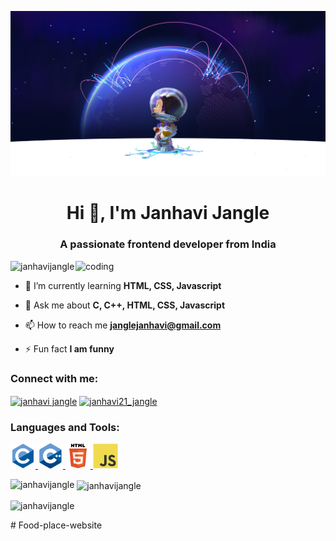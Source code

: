 ![logo](https://github.com/janhavijangle/Food-place-website/blob/main/github%20profile.png)
<h1 align="center">Hi 👋, I'm Janhavi Jangle</h1>
<h3 align="center">A passionate frontend developer from India</h3>

<img align="right" alt="coding" width="400" src="https://encrypted-tbn0.gstatic.com/images?q=tbn:ANd9GcTrgFrUu_E1znu3voAounFIe9nRAO-jquLhig&usqp=CAU">

<p align="left"> <img src="https://komarev.com/ghpvc/?username=janhavijangle&label=Profile%20views&color=0e75b6&style=flat" alt="janhavijangle" /> </p>

- 🌱 I’m currently learning **HTML, CSS, Javascript**

- 💬 Ask me about **C, C++, HTML, CSS, Javascript**

- 📫 How to reach me **janglejanhavi@gmail.com**

- ⚡ Fun fact **I am funny**

<h3 align="left">Connect with me:</h3>
<p align="left">
<a href="https://linkedin.com/in/janhavi jangle" target="blank"><img align="center" src="https://raw.githubusercontent.com/rahuldkjain/github-profile-readme-generator/master/src/images/icons/Social/linked-in-alt.svg" alt="janhavi jangle" height="30" width="40" /></a>
<a href="https://instagram.com/janhavi21_jangle" target="blank"><img align="center" src="https://raw.githubusercontent.com/rahuldkjain/github-profile-readme-generator/master/src/images/icons/Social/instagram.svg" alt="janhavi21_jangle" height="30" width="40" /></a>
</p>

<h3 align="left">Languages and Tools:</h3>
<p align="left"> <a href="https://www.cprogramming.com/" target="_blank" rel="noreferrer"> <img src="https://raw.githubusercontent.com/devicons/devicon/master/icons/c/c-original.svg" alt="c" width="40" height="40"/> </a> <a href="https://www.w3schools.com/cpp/" target="_blank" rel="noreferrer"> <img src="https://raw.githubusercontent.com/devicons/devicon/master/icons/cplusplus/cplusplus-original.svg" alt="cplusplus" width="40" height="40"/> </a> <a href="https://www.w3.org/html/" target="_blank" rel="noreferrer"> <img src="https://raw.githubusercontent.com/devicons/devicon/master/icons/html5/html5-original-wordmark.svg" alt="html5" width="40" height="40"/> </a> <a href="https://developer.mozilla.org/en-US/docs/Web/JavaScript" target="_blank" rel="noreferrer"> <img src="https://raw.githubusercontent.com/devicons/devicon/master/icons/javascript/javascript-original.svg" alt="javascript" width="40" height="40"/> </a> </p>

<p><img align="left" src="https://github-readme-stats.vercel.app/api/top-langs?username=janhavijangle&show_icons=true&locale=en&layout=compact" alt="janhavijangle" /></p>

<p>&nbsp;<img align="center" src="https://github-readme-stats.vercel.app/api?username=janhavijangle&show_icons=true&locale=en" alt="janhavijangle" /></p>

<p><img align="center" src="https://github-readme-streak-stats.herokuapp.com/?user=janhavijangle&" alt="janhavijangle" /></p>
# Food-place-website
